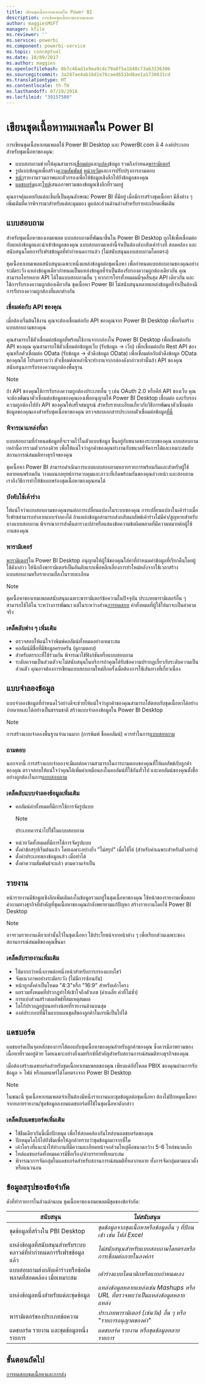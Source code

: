 ```yaml
---
title: เขียนชุดเนื้อหาทมเพลตใน Power BI
description: การเขียนชุดเนื้อหาของเทมเพลต
author: maggiesMSFT
manager: kfile
ms.reviewer: ''
ms.service: powerbi
ms.component: powerbi-service
ms.topic: conceptual
ms.date: 10/09/2017
ms.author: maggies
ms.openlocfilehash: 8b7c46ad1e9ea9c4c79a8f5a1b48c73ab3336306
ms.sourcegitcommit: 3a287ae4ab16d1e76caed651bd8ae1a1738831cd
ms.translationtype: HT
ms.contentlocale: th-TH
ms.lasthandoff: 07/19/2018
ms.locfileid: "39157580"
---
```

# <a name="author-template-content-packs-in-power-bi"></a>เขียนชุดเนื้อหาทมเพลตใน Power BI
การเขียนชุดเนื้อหาเทมเพลตใช้ Power BI Desktop และ PowerBI.com มี 4 องค์ประกอบสำหรับชุดเนื้อหาของคุณ:

* แบบสอบถามช่วยให้คุณสามารถ[เชื่อมต่อ](desktop-connect-to-data.md)และ[แปลง](desktop-query-overview.md)ข้อมูล รวมถึงกำหนด[พารามิเตอร์](https://powerbi.microsoft.com/blog/deep-dive-into-query-parameters-and-power-bi-templates/)  
* รูปแบบข้อมูลเพื่อสร้าง[ความสัมพันธ์](desktop-create-and-manage-relationships.md) [หน่วยวัด](desktop-measures.md)และการปรับปรุงการถามตอบ  
* [หน้า](desktop-report-view.md)รายงานรวมภาพและตัวกรองเพื่อให้ข้อมูลเชิงลึกไปยังข้อมูลของคุณ  
* [แดชบอร์ด](service-dashboards.md)และ[ไทล์](service-dashboard-create.md)เสนอภาพรวมของข้อมูลเชิงลึกที่รวมอยู่  

คุณอาจคุ้นเคยกับแต่ละชิ้นที่เป็นคุณลักษณะ Power BI ที่มีอยู่ เมื่อมีการสร้างชุดเนื้อหา มีสิ่งต่าง ๆ เพิ่มเติมที่ควรพิจารณาสำหรับแต่ละมุมมอง ดูแต่ละส่วนด้านล่างสำหรับรายละเอียดเพิ่มเติม

<a name="queries"></a>

## <a name="queries"></a>แบบสอบถาม
สำหรับชุดเนื้อหาของเทมเพลต แบบสอบถามที่พัฒนาขึ้นใน Power BI Desktop ถูกใช้เพื่อเชื่อมต่อกับแหล่งข้อมูลและนำเข้าข้อมูลของคุณ แบบสอบถามเหล่านี้จำเป็นต้องส่งกลับเค้าร่างที่ สอดคล้อง และสนับสนุนโดยการรีเฟรชข้อมูลที่ทำกำหนดการแล้ว (ไม่สนับสนุนแบบสอบถามโดยตรง)

ชุดเนื้อหาเทมเพลตสนับสนุนเฉพาะหนึ่งแหล่งข้อมูลต่อชุดเนื้อหา เพื่อกำหนดแบบสอบถามของคุณอย่างระมัดระวัง แหล่งข้อมูลเดียวกำหนดเป็นแหล่งข้อมูลที่จำเป็นต้องรับรองความถูกต้องเดียวกัน คุณสามารถโทรหลาย API ได้ในแบบสอบถามอื่น ๆ หากการโทรทั้งหมดมมีจุดสิ้นสุด API เดียวกัน และใช้การรับรองความถูกต้องเดียวกัน ชุดเนื้อหา Power BI ไม่สนับสนุนหลายแหล่งข้อมูลที่จำเป็นต้องมีการรับรองความถูกต้องที่แตกต่างกัน

### <a name="connect-to-your-api"></a>เชื่อมต่อกับ API ของคุณ
เมื่อต้องเริ่มต้นใช้งาน คุณจะต้องเชื่อมต่อกับ API ของคุณจาก Power BI Desktop เพื่อเริ่มสร้างแบบสอบถามของคุณ

คุณสามารถใช้ตัวเชื่อมต่อข้อมูลที่พร้อมใช้งานจากกล่องใน Power BI Desktop เพื่อเชื่อมต่อกับ API ของคุณ คุณสามารถใช้ตัวเชื่อมต่อข้อมูลเว็บ (รับข้อมูล -> เว็บ) เพื่อเชื่อมต่อกับ Rest API ของคุณหรือตัวเชื่อมต่อ OData (รับข้อมูล -> ตัวดึงข้อมูล OData) เพื่อเชื่อมต่อกับตัวดึงข้อมูล OData ของคุณได้ โปรดทราบว่า ตัวเชื่อมต่อเหล่านี้จะทำงานจากกล่องดังกล่าวเท่านั้นถ้า API ของคุณสนับสนุนการรับรองความถูกต้องพื้นฐาน

> [!NOTE]
> ถ้า API ของคุณใช้การรับรองความถูกต้องประเภทอื่น ๆ เช่น OAuth 2.0 หรือคีย์ API ของเว็บ คุณจะต้องพัฒนาตัวเชื่อมต่อข้อมูลของคุณเองเพื่ออนุญาตให้ Power BI Desktop เชื่อมต่อ และรับรองความถูกต้องไปยัง API ของคุณให้เสร็จสมบูรณ์ สำหรับรายละเอียดเกี่ยวกับวิธีการพัฒนาตัวเชื่อมต่อข้อมูลของคุณเองสำหรับชุดเนื้อหาของคุณ ตรวจสอบเอกสารประกอบตัวเชื่อมต่อข้อมูล[ที่นี่](https://aka.ms/DataConnectors) 
>
>

### <a name="consider-the-source"></a>พิจารณาแหล่งที่มา
แบบสอบถามที่กำหนดข้อมูลที่จะรวมไว้ในตัวแบบข้อมูล ขึ้นอยู่กับขนาดของระบบของคุณ แบบสอบถามเหล่านี้ควรรวมตัวกรองด้วย เพื่อให้แน่ใจว่าลูกค้าของคุณทำงานกับขนาดที่จัดการได้และเหมาะสมกับสถานการณ์สมมติทางธุรกิจของคุณ

ชุดเนื้อหา Power BI สามารถดำเนินการแบบแบบสอบถามหลายรายการพร้อมกันและสำหรับผู้ใช้หลายคนพร้อมกัน  วางแผนกลยุทธ์การควบคุมและภาวะที่เกิดพร้อมกันของคุณล่วงหน้า และสอบถามเราถึงวิธีการทำให้ข้อบกพร่องชุดเนื้อหาของคุณทนได้

### <a name="schema-enforcement"></a>บังคับใช้เค้าร่าง
ให้แน่ใจว่าแบบสอบถามของคุณทนต่อการเปลี่ยนแปลงในระบบของคุณ การเปลี่ยนแปลงในเค้าร่างเมื่อรีเฟรชสามารถทำลายแบบจำลองได้ ถ้าแหล่งข้อมูลสามารถส่งกลับผลลัพธ์เค้าร่างไม่มีค่า/สูญหายสำหรับบางแบบสอบถาม พิจารณาการส่งคืนตารางเปล่าหรือแสดงข้อความข้อผิดพลาดที่มีความหมายต่อผู้ใช้งานของคุณ

### <a name="parameters"></a>พารามิเตอร์
[พารามิเตอร์](https://powerbi.microsoft.com/blog/deep-dive-into-query-parameters-and-power-bi-templates/)ใน Power BI Desktop อนุญาตให้ผู้ใช้ของคุณใส่ค่าที่กำหนดค่าข้อมูลที่เรียกคืนโดยผู้ใช้ดังกล่าว ให้นึกถึงพารามิเตอร์เป็นอันดับแรกเพื่อหลีกเลี่ยงการทำใหม่หลังจากใช้เวลาสร้างแบบสอบถามหรือรายงานที่ลงในรายละเอียด

> [!NOTE]
> ชุดเนื้อหาของเทมเพลตสนับสนุนเฉพาะพารามิเตอร์ข้อความในปัจจุบัน ประเภทพารามิเตอร์อื่น ๆ สามารถใช้ได้ใน ระหว่างการพัฒนา แต่ในระหว่างส่วน[การทดสอบ](template-content-pack-testing.md#templates) ค่าทั้งหมดที่ผู้ใช้ให้มาจะเป็นค่าตามจริง
>
>

### <a name="additional-query-tips"></a>เคล็ดลับต่าง ๆ เพิ่มเติม

* ตรวจสอบให้แน่ใจว่าพิมพ์คอลัมน์ทั้งหมดอย่างเหมาะสม
* คอลัมน์มีชื่อที่มีข้อมูลครบครัน (ดูถามตอบ)  
* สำหรับตรรกะที่ใช้ร่วมกัน พิจารณาใช้ฟังก์ชันหรือแบบสอบถาม  
* ระดับความเป็นส่วนตัวจะไม่สนับสนุนในบริการถ้าคุณได้รับข้อความปรากฏเกี่ยวกับระดับความเป็นส่วนตัว คุณอาจต้องการเขียนแบบสอบถามใหม่อีกครั้งเมื่อต้องการใช้เส้นทางที่เกี่ยวเนื่อง  

## <a name="data-model"></a>แบบจำลองข้อมูล

แบบจำลองข้อมูลที่กำหนดไว้อย่างดีจะช่วยให้แน่ใจว่าลูกค้าของคุณสามารถโต้ตอบกับชุดเนื้อหาได้อย่างง่ายดายและได้อย่างเป็นธรรมชาติ สร้างแบบจำลองข้อมูลใน Power BI Desktop

> [!NOTE]
> การสร้างแบบจำลองพื้นฐานจำนวนมาก (การพิมพ์ ชื่อคอลัมน์) ควรทำในการ[แบบสอบถาม](#queries)
>
>

### <a name="qa"></a>ถามตอบ
นอกจากนี้ การสร้างแบบจำลองจะมีผลต่อความสามารถในการถามตอบของคุณที่ให้ผลลัพธ์กับลูกค้าของคุณ ตรวจสอบให้แน่ใจว่าคุณได้เพิ่มคำเหมือนลงในคอลัมน์ที่ใช้กันทั่วไป และคอลัมน์ของคุณตั้งชื่ออย่างถูกต้องในการ[แบบสอบถาม](#queries)

### <a name="additional-data-model-tips"></a>เคล็ดลับแบบจำลองข้อมูลเพิ่มเติม
* คอลัมน์ค่าทั้งหมดที่มีการใช้การจัดรูปแบบ
    >[!NOTE]
    >ประเภทควรนำไปใช้ในแบบสอบถาม  
* หน่วยวัดทั้งหมดที่มีการใช้การจัดรูปแบบ  
* ตั้งค่าข้อสรุปเริ่มต้นแล้ว โดยเฉพาะอย่างยิ่ง "ไม่สรุป" เมื่อใช้ได้ (สำหรับค่าเฉพาะสำหรับตัวอย่าง)  
* ตั้งค่าประเภทของข้อมูลแล้ว เมื่อทำได้  
* ตั้งค่าความสัมพันธ์จะแล้ว ตามความจำเป็น  

## <a name="reports"></a>รายงาน
หน้ารายงานมีข้อมูลเชิงลึกเพิ่มเติมลงในข้อมูลรวมอยู่ในชุดเนื้อหาของคุณ ใช้หน้าของรายงานเพื่อตอบคำถามทางธุรกิจที่สำคัญที่ชุดเนื้อหาของคุณกำลังพยายามแก้ปัญหา สร้างรายงานโดยใช้ Power BI Desktop

> [!NOTE]
> อาจรวมรายงานเดียวเท่านั้นไว้ในชุดเนื้อหา ใช้ประโยชน์จากหน้าต่าง ๆ เพื่อเรียกส่วนเฉพาะของสถานการณ์สมมติของคุณขึ้นมา
>
>

### <a name="additional-report-tips"></a>เคล็ดลับรายงานเพิ่มเติม
* ใช้มากกว่าหนึ่งภาพต่อหนึ่งหน้าสำหรับการกรองแบบไขว้  
* จัดแนวภาพอย่างระมัดระวัง (ไม่มีการซ้อนกัน)  
* หน้าถูกตั้งค่าเป็นโหมด "4:3"หรือ "16:9" สำหรับเค้าโครง  
* ผลรวมทั้งหมดที่ปรากฏทำให้เข้าใจถึงตัวเลข (ค่าเฉลี่ย ค่าที่ไม่ซ้ำ)  
* การแบ่งส่วนสร้างผลลัพธ์ที่สมเหตุสมผล  
* โลโก้ปรากฏอยู่บนอย่างน้อยที่รายงานด้านบนสุด  
* องค์ประกอบที่มีในแบบแผนชุดสีของลูกค้าในกรณีเป็นไปได้  

<a name="dashboard"></a>

## <a name="dashboard"></a>แดชบอร์ด
แดชบอร์ดเป็นจุดหลักของการโต้ตอบกับชุดเนื้อหาของคุณสำหรับลูกค้าของคุณ ซึ่งควรมีภาพรวมของเนื้อหาที่รวมอยู่ด้วย โดยเฉพาะอย่างยิ่งเมทริกซ์ที่สำคัญสำหรับสถานการณ์สมมติทางธุรกิจของคุณ

เมื่อต้องสร้างแดชบอร์ดสำหรับชุดเนื้อหาเทมเพลตของคุณ เพียงแค่อัปโหลด PBIX ของคุณผ่านการรับข้อมูล > ไฟล์ หรือเผยแพร่ได้โดยตรงจาก Power BI Desktop

> [!NOTE]
> ในขณะนี้ ชุดเนื้อหาเทมเพลตจำเป็นต้องมีหนึ่งรายงานและชุดข้อมูลต่อชุดเนื้อหา ต้องไม่ปักหมุดเนื้อหาจากหลายรายงาน/ชุดข้อมูลลงบนแดชบอร์ดที่ใช้ในชุดเนื้อหาดังกล่าว
>
>

### <a name="additional-dashboard-tips"></a>เคล็ดลับแดชบอร์ดเพิ่มเติม
* ใช้ธีมเดียวกันนี้เมื่อปักหมุด เพื่อให้สอดคล้องกันไทล์บนแดชบอร์ดของคุณ  
* ปักหมุดโลโก้ไปยังธีมเพื่อให้ลูกค้าทราบว่าชุดข้อมูลมาจากที่ใด  
* เค้าโครงที่แนะนำให้ทำงานที่มีความละเอียดหน้าจอส่วนใหญ่คือขนาดกว้าง 5-6 ไทล์ขนาดเล็ก  
* ไทล์แดชบอร์ดทั้งหมดควรมีชื่อเรื่อง/คำบรรยายที่เหมาะสม  
* พิจารณาการจัดกลุ่มในแดชบอร์ดสำหรับสถานการณ์สมมติที่หลากหลาย ทั้งการจัดกลุ่มตามแนวตั้งหรือแนวนอน  

<a name="restrictions"></a>

## <a name="summary-of-restrictions"></a>ข้อมูลสรุปของข้อจำกัด
ดังที่ทำรายการในส่วนด้านบน ชุดเนื้อหาของเทมเพลตมีชุดของข้อจำกัด:  

| สนับสนุน | *ไม่สนับสนุน* |
| --- | --- |
| ชุดข้อมูลที่สร้างใน PBI Desktop |*ชุดข้อมูลจากชุดเนื้อหาหรือข้อมูลอื่น ๆ ที่ป้อนเข้า เช่น ไฟล์ Excel*  |
| แหล่งข้อมูลที่สนับสนุนสำหรับระบบคลาวด์ที่ทำกำหนดการรีเฟรชข้อมูลแล้ว |*ไม่สนับสนุนสำหรับแบบสอบถามโดยตรงหรือการเชื่อมต่อภายในองค์กร* |
| แบบสอบถามส่งกลับเค้าร่างหรือข้อผิดพลาดที่สอดคล้อง เมื่อเหมาะสม |*เค้าร่างแบบไดนามิกหรือแบบกำหนดเอง* |
| แหล่งข้อมูลหนึ่งสำหรับแต่ละชุดข้อมูล |*แหล่งข้อมูลหลายแหล่งเช่น Mashups หรือ URL ที่ตรวจพบว่าเป็นแหล่งข้อมูลหลายแหล่ง* |
| พารามิเตอร์ของประเภทข้อความ |*ประเภทพารามิเตอร์ (เช่นวัน) อื่น ๆ หรือ "รายการอนุญาตของค่า"* |
| แดชบอร์ด รายงาน และชุดข้อมูลหนึ่งรายการ |*แดชบอร์ด รายงาน หรือชุดข้อมูลหลายรายการ* |

## <a name="next-step"></a>ขั้นตอนถัดไป
[การทดสอบชุดเนื้อหาและการส่ง](template-content-pack-testing.md)